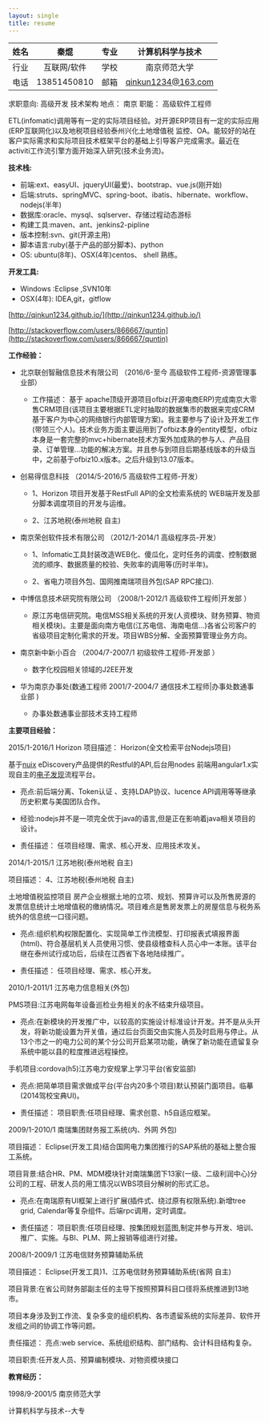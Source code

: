 ```yaml
---
layout: single
title: resume
---
```




| 姓名  |   秦焜   | 专业  | 计算机科学与技术   |   
|:-:|:-------------:|:-:|:-------------:|
|  行业 | 互联网/软件|  学校 | 南京师范大学|      
|  电话 | 13851450810|  邮箱 | qinkun1234@163.com|      


求职意向:
	高级开发 技术架构
地点：	南京
职能：	高级软件工程师

   ETL(infomatic)调用等有一定的实际项目经验。对开源ERP项目有一定的实际应用(ERP互联网化)以及地税项目经验泰州兴化土地增值税
监控、OA。能较好的站在客户实际需求和实际项目技术框架平台的基础上引导客户完成需求。最近在activiti工作流引擎方面开始深入研究(技术业务流)。

**技术栈:**

*	前端:ext、easyUI、jqueryUI(最爱)、bootstrap、vue.js(刚开始)
*	后端:struts、springMVC、spring-boot、ibatis、hibernate、workflow、 nodejs(半年)
*	数据库:oracle、mysql、sqlserver、存储过程动态游标
*	构建工具:maven、ant、jenkins2-pipline
*	版本控制:svn、git(开源主用)
*	脚本语言:ruby(基于产品的部分脚本)、python
*	OS: ubuntu(8年)、OSX(4年)centos、 shell 熟练。

**开发工具:**

*	Windows :Eclipse ,SVN10年
*	OSX(4年): IDEA,git，gitflow

[http://qinkun1234.github.io/](http://qinkun1234.github.io/)

[http://stackoverflow.com/users/866667/quntin](http://stackoverflow.com/users/866667/quntin)


**工作经验：**


* 北京联创智融信息技术有限公司 （2016/6-至今	高级软件工程师-资源管理事业部）

	*	工作描述：	基于 apache顶级开源项目ofbiz(开源电商ERP)完成南京大零售CRM项目(该项目主要根据ETL定时抽取的数据集市的数据来完成CRM基于客户为中心的网络银行内部管理方案)。我主要参与了设计及开发工作(带领三个人)。技术业务方面主要运用到了ofbiz本身的entity模型，ofbiz本身是一套完整的mvc+hibernate技术方案外加成熟的参与人、产品目录、订单管理...功能的解决方案。并且参与到项目后期基线版本的升级当中，之前基于ofbiz10.x版本。之后升级到13.07版本。



*	创易得信息科技 （2014/5-2016/5	高级软件工程师-开发）


	*	1、Horizon 项目开发基于RestFull API的全文检索系统的 WEB端开发及部分脚本调度项目的开发与运维。

	*	2、江苏地税(泰州地税 自主)


*	南京荣创软件技术有限公司 （2012/1-2014/1	高级程序员-开发）

	*	1、Infomatic工具封装改造WEB化、傻瓜化，定时任务的调度、控制数据流的顺序、数据质量的校验、失败率的调用等(历时半年)。

	*	2、省电力项目外包、国网推南瑞项目外包(SAP RPC接口).

*	中博信息技术研究院有限公司 （2008/1-2012/1	高级软件工程师|开发部
）
	*	原江苏电信研究院。电信MSS相关系统的开发(人资模块、财务预算、物资相关模块)。主要是面向南方电信(江苏电信、海南电信...)各省公司客户的省级项目定制化需求的开发。项目WBS分解、全面预算管理业务方向。


*	南京新中新小百合 （2004/7-2007/1	初级软件工程师-开发部
）

	*	数字化校园相关领域的J2EE开发


*	华为南京办事处(数通工程师 2001/7-2004/7	通信技术工程师|办事处数通事业部
)

	*	办事处数通事业部技术支持工程师


**主要项目经验：**

2015/1-2016/1	Horizon
项目描述：	Horizon(全文检索平台Nodejs项目)

基于[nuix](https://www.nuix.com) eDiscovery产品提供的Restful的API,后台用nodes 前端用angular1.x实现自主的[电子发现](http://www8.hp.com/cn/zh/software-solutions/ediscovery-solutions/index.html)流程平台。

*	亮点:前后端分离、Token认证 、支持LDAP协议、lucence API调用等等继承历史积累与美国团队合作。

*	经验:nodejs并不是一项完全优于java的语言,但是正在影响着java相关项目的设计。

*	责任描述：	任项目经理、需求、核心开发、应用技术攻关。

2014/1-2015/1	江苏地税(泰州地税 自主)

项目描述：	4、江苏地税(泰州地税 自主)

土地增值税监控项目
房产企业根据土地的立项、规划、预算许可以及所售房源的发票信息统计土地增值税的缴纳情况。项目难点是售房发票上的房屋信息与税务系统外的信息统一口径问题。

*	亮点:组织机构权限配置化、实现简单工作流模型、打印报表式填报界面(html)、符合基层机关人员使用习惯、使县级稽查科人员心中一本账。该平台继在泰州试行成功后，后续在江西省下各地陆续推广。

*	责任描述：	任项目经理、需求、核心开发。

2010/1-2011/1	江苏电力信息相关(外包)


PMS项目:江苏电网每年设备巡检业务相关的永不结束升级项目。

*	亮点:在新模块的开发推广中，以较高的实施设计标准设计开发。并不是从头开发，将新功能设置为开关值，通过后台页面交由实施人员及时启用与停止。从13个市之一的电力公司的某个分公司开启某项功能，确保了新功能在遗留复杂系统中能以县的粒度推进远程操控。

手机项目:cordova(h5)江苏电力安规掌上学习平台(省安监部)

*	亮点:把简单项目需求做成平台(平台内20多个项目)默认预装门面项目。临摹(2014驾校宝典UI)。

*	责任描述：	项目职责:任项目经理、需求创意、h5自适应框架。

2009/1-2010/1	南瑞集团财务报工系统(内、外网 外包)

项目描述：	Eclipse(开发工具)结合国网电力集团推行的SAP系统的基础上整合报工系统。

项目背景:结合HR、PM、MDM模块针对南瑞集团下13家(一级、二级利润中心)分公司的工程、研发人员的用工情况以WBS项目分解树的形式汇总。

*	亮点:在南瑞原有UI框架上进行扩展(插件式、绕过原有权限系统).新增tree grid, Calendar等复杂组件。后端rpc调用，定时调度。

*	责任描述：	项目职责:任项目经理、按集团规划蓝图,制定并参与开发、培训、推广、实施。与BI、PLM、网上报销等组进行对接。

2008/1-2009/1	江苏电信财务预算辅助系统

项目描述：	Eclipse(开发工具)1、江苏电信财务预算辅助系统(省网 自主)

项目背景:在省公司财务部副主任的主导下按照预算科目口径将系统推进到13地市。

项目本身涉及到工作流、复杂多变的组织机构、各市遗留系统的实际差异、软件开发组之间的协调工作等问题。

责任描述：	亮点:web service、系统组织结构、部门结构、会计科目结构复杂。

项目职责:任开发人员、预算编制模块、对物资模块接口


**教育经历：**

1998/9-2001/5	南京师范大学

计算机科学与技术--大专
